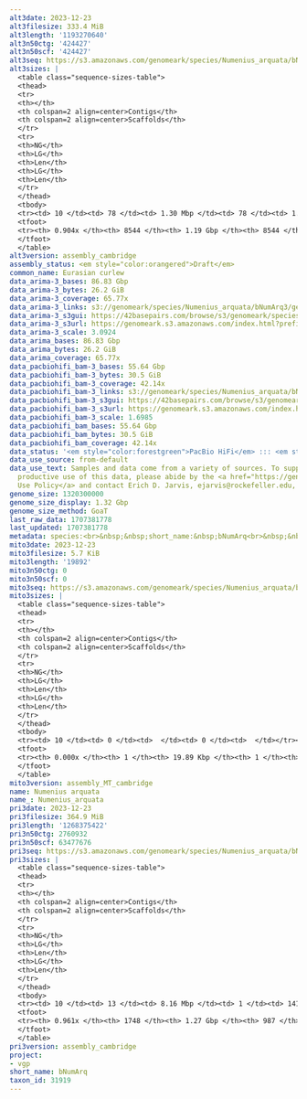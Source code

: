```yaml
---
alt3date: 2023-12-23
alt3filesize: 333.4 MiB
alt3length: '1193270640'
alt3n50ctg: '424427'
alt3n50scf: '424427'
alt3seq: https://s3.amazonaws.com/genomeark/species/Numenius_arquata/bNumArq3/assembly_cambridge/bNumArq3.alt.asm.20231223.fasta.gz
alt3sizes: |
  <table class="sequence-sizes-table">
  <thead>
  <tr>
  <th></th>
  <th colspan=2 align=center>Contigs</th>
  <th colspan=2 align=center>Scaffolds</th>
  </tr>
  <tr>
  <th>NG</th>
  <th>LG</th>
  <th>Len</th>
  <th>LG</th>
  <th>Len</th>
  </tr>
  </thead>
  <tbody>
  <tr><td> 10 </td><td> 78 </td><td> 1.30 Mbp </td><td> 78 </td><td> 1.30 Mbp </td></tr><tr><td> 20 </td><td> 203 </td><td> 0.91 Mbp </td><td> 203 </td><td> 0.91 Mbp </td></tr><tr><td> 30 </td><td> 366 </td><td> 0.73 Mbp </td><td> 366 </td><td> 0.73 Mbp </td></tr><tr><td> 40 </td><td> 571 </td><td> 0.57 Mbp </td><td> 571 </td><td> 0.57 Mbp </td></tr><tr style="background-color:#cccccc;"><td> 50 </td><td> 842 </td><td> 424.43 Kbp </td><td> 842 </td><td> 424.43 Kbp </td></tr><tr><td> 60 </td><td> 1211 </td><td> 298.09 Kbp </td><td> 1211 </td><td> 298.09 Kbp </td></tr><tr><td> 70 </td><td> 1780 </td><td> 174.95 Kbp </td><td> 1780 </td><td> 174.95 Kbp </td></tr><tr><td> 80 </td><td> 2991 </td><td> 63.71 Kbp </td><td> 2991 </td><td> 63.71 Kbp </td></tr><tr><td> 90 </td><td> 7941 </td><td> 10.76 Kbp </td><td> 7941 </td><td> 10.76 Kbp </td></tr><tr><td> 100 </td><td> 0 </td><td>  </td><td> 0 </td><td>  </td></tr></tbody>
  <tfoot>
  <tr><th> 0.904x </th><th> 8544 </th><th> 1.19 Gbp </th><th> 8544 </th><th> 1.19 Gbp </th></tr>
  </tfoot>
  </table>
alt3version: assembly_cambridge
assembly_status: <em style="color:orangered">Draft</em>
common_name: Eurasian curlew
data_arima-3_bases: 86.83 Gbp
data_arima-3_bytes: 26.2 GiB
data_arima-3_coverage: 65.77x
data_arima-3_links: s3://genomeark/species/Numenius_arquata/bNumArq3/genomic_data/arima/<br>
data_arima-3_s3gui: https://42basepairs.com/browse/s3/genomeark/species/Numenius_arquata/bNumArq3/genomic_data/arima/
data_arima-3_s3url: https://genomeark.s3.amazonaws.com/index.html?prefix=species/Numenius_arquata/bNumArq3/genomic_data/arima/
data_arima-3_scale: 3.0924
data_arima_bases: 86.83 Gbp
data_arima_bytes: 26.2 GiB
data_arima_coverage: 65.77x
data_pacbiohifi_bam-3_bases: 55.64 Gbp
data_pacbiohifi_bam-3_bytes: 30.5 GiB
data_pacbiohifi_bam-3_coverage: 42.14x
data_pacbiohifi_bam-3_links: s3://genomeark/species/Numenius_arquata/bNumArq3/genomic_data/pacbio_hifi/<br>
data_pacbiohifi_bam-3_s3gui: https://42basepairs.com/browse/s3/genomeark/species/Numenius_arquata/bNumArq3/genomic_data/pacbio_hifi/
data_pacbiohifi_bam-3_s3url: https://genomeark.s3.amazonaws.com/index.html?prefix=species/Numenius_arquata/bNumArq3/genomic_data/pacbio_hifi/
data_pacbiohifi_bam-3_scale: 1.6985
data_pacbiohifi_bam_bases: 55.64 Gbp
data_pacbiohifi_bam_bytes: 30.5 GiB
data_pacbiohifi_bam_coverage: 42.14x
data_status: '<em style="color:forestgreen">PacBio HiFi</em> ::: <em style="color:forestgreen">Arima</em>'
data_use_source: from-default
data_use_text: Samples and data come from a variety of sources. To support fair and
  productive use of this data, please abide by the <a href="https://genome10k.soe.ucsc.edu/data-use-policies/">Data
  Use Policy</a> and contact Erich D. Jarvis, ejarvis@rockefeller.edu, with any questions.
genome_size: 1320300000
genome_size_display: 1.32 Gbp
genome_size_method: GoaT
last_raw_data: 1707381778
last_updated: 1707381778
metadata: species:<br>&nbsp;&nbsp;short_name:&nbsp;bNumArq<br>&nbsp;&nbsp;name:&nbsp;Numenius&nbsp;arquata<br>&nbsp;&nbsp;taxon_id:&nbsp;31919<br>&nbsp;&nbsp;common_name:&nbsp;Eurasian&nbsp;curlew<br>&nbsp;&nbsp;order:<br>&nbsp;&nbsp;&nbsp;&nbsp;name:&nbsp;Charadriiformes<br>&nbsp;&nbsp;family:<br>&nbsp;&nbsp;&nbsp;&nbsp;name:&nbsp;Scolopacidae<br>&nbsp;&nbsp;individuals:<br>&nbsp;&nbsp;&nbsp;&nbsp;-&nbsp;short_name:&nbsp;bNumArq3<br>&nbsp;&nbsp;&nbsp;&nbsp;&nbsp;&nbsp;biosample_id:&nbsp;SAMEA112693994<br>&nbsp;&nbsp;&nbsp;&nbsp;&nbsp;&nbsp;sex:<br>&nbsp;&nbsp;genome_size:&nbsp;1320300000<br>&nbsp;&nbsp;genome_size_method:&nbsp;GoaT<br>&nbsp;&nbsp;project:&nbsp;[&nbsp;vgp&nbsp;]<br>
mito3date: 2023-12-23
mito3filesize: 5.7 KiB
mito3length: '19892'
mito3n50ctg: 0
mito3n50scf: 0
mito3seq: https://s3.amazonaws.com/genomeark/species/Numenius_arquata/bNumArq3/assembly_MT_cambridge/bNumArq3.MT.20231223.fasta.gz
mito3sizes: |
  <table class="sequence-sizes-table">
  <thead>
  <tr>
  <th></th>
  <th colspan=2 align=center>Contigs</th>
  <th colspan=2 align=center>Scaffolds</th>
  </tr>
  <tr>
  <th>NG</th>
  <th>LG</th>
  <th>Len</th>
  <th>LG</th>
  <th>Len</th>
  </tr>
  </thead>
  <tbody>
  <tr><td> 10 </td><td> 0 </td><td>  </td><td> 0 </td><td>  </td></tr><tr><td> 20 </td><td> 0 </td><td>  </td><td> 0 </td><td>  </td></tr><tr><td> 30 </td><td> 0 </td><td>  </td><td> 0 </td><td>  </td></tr><tr><td> 40 </td><td> 0 </td><td>  </td><td> 0 </td><td>  </td></tr><tr style="background-color:#cccccc;"><td> 50 </td><td> 0 </td><td style="background-color:#ff8888;">  </td><td> 0 </td><td style="background-color:#ff8888;">  </td></tr><tr><td> 60 </td><td> 0 </td><td>  </td><td> 0 </td><td>  </td></tr><tr><td> 70 </td><td> 0 </td><td>  </td><td> 0 </td><td>  </td></tr><tr><td> 80 </td><td> 0 </td><td>  </td><td> 0 </td><td>  </td></tr><tr><td> 90 </td><td> 0 </td><td>  </td><td> 0 </td><td>  </td></tr><tr><td> 100 </td><td> 0 </td><td>  </td><td> 0 </td><td>  </td></tr></tbody>
  <tfoot>
  <tr><th> 0.000x </th><th> 1 </th><th> 19.89 Kbp </th><th> 1 </th><th> 19.89 Kbp </th></tr>
  </tfoot>
  </table>
mito3version: assembly_MT_cambridge
name: Numenius arquata
name_: Numenius_arquata
pri3date: 2023-12-23
pri3filesize: 364.9 MiB
pri3length: '1268375422'
pri3n50ctg: 2760932
pri3n50scf: 63477676
pri3seq: https://s3.amazonaws.com/genomeark/species/Numenius_arquata/bNumArq3/assembly_cambridge/bNumArq3.pri.asm.20231223.fasta.gz
pri3sizes: |
  <table class="sequence-sizes-table">
  <thead>
  <tr>
  <th></th>
  <th colspan=2 align=center>Contigs</th>
  <th colspan=2 align=center>Scaffolds</th>
  </tr>
  <tr>
  <th>NG</th>
  <th>LG</th>
  <th>Len</th>
  <th>LG</th>
  <th>Len</th>
  </tr>
  </thead>
  <tbody>
  <tr><td> 10 </td><td> 13 </td><td> 8.16 Mbp </td><td> 1 </td><td> 141.87 Mbp </td></tr><tr><td> 20 </td><td> 31 </td><td> 6.62 Mbp </td><td> 2 </td><td> 132.32 Mbp </td></tr><tr><td> 30 </td><td> 55 </td><td> 4.67 Mbp </td><td> 4 </td><td> 76.97 Mbp </td></tr><tr><td> 40 </td><td> 89 </td><td> 3.40 Mbp </td><td> 6 </td><td> 71.99 Mbp </td></tr><tr style="background-color:#cccccc;"><td> 50 </td><td> 132 </td><td style="background-color:#88ff88;"> 2.76 Mbp </td><td> 8 </td><td style="background-color:#88ff88;"> 63.48 Mbp </td></tr><tr><td> 60 </td><td> 187 </td><td> 2.09 Mbp </td><td> 10 </td><td> 62.16 Mbp </td></tr><tr><td> 70 </td><td> 262 </td><td> 1.49 Mbp </td><td> 12 </td><td> 45.98 Mbp </td></tr><tr><td> 80 </td><td> 374 </td><td> 0.90 Mbp </td><td> 17 </td><td> 16.88 Mbp </td></tr><tr><td> 90 </td><td> 624 </td><td> 257.03 Kbp </td><td> 39 </td><td> 1.31 Mbp </td></tr><tr><td> 100 </td><td> 0 </td><td>  </td><td> 0 </td><td>  </td></tr></tbody>
  <tfoot>
  <tr><th> 0.961x </th><th> 1748 </th><th> 1.27 Gbp </th><th> 987 </th><th> 1.27 Gbp </th></tr>
  </tfoot>
  </table>
pri3version: assembly_cambridge
project:
- vgp
short_name: bNumArq
taxon_id: 31919
---
```

